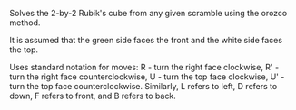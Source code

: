 Solves the 2-by-2 Rubik's cube from any given scramble using the orozco method.

It is assumed that the green side faces the front and the white side faces the top.

Uses standard notation for moves:
R - turn the right face clockwise,
R' - turn the right face counterclockwise,
U - turn the top face clockwise,
U' - turn the top face counterclockwise.
Similarly, L refers to left, D refers to down, F refers to front, and B refers to back.
